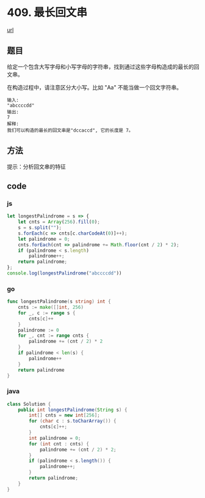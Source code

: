 # 409. 最长回文串


[url](https://leetcode-cn.com/problems/longest-palindrome/)


## 题目
给定一个包含大写字母和小写字母的字符串，找到通过这些字母构造成的最长的回文串。

在构造过程中，请注意区分大小写。比如 "Aa" 不能当做一个回文字符串。


```
输入:
"abccccdd"
输出:
7
解释:
我们可以构造的最长的回文串是"dccaccd", 它的长度是 7。
```


## 方法
提示：分析回文串的特征

## code

### js

```js
let longestPalindrome = s => {
    let cnts = Array(256).fill(0);
    s = s.split("");
    s.forEach(c => cnts[c.charCodeAt(0)]++);
    let palindrome = 0;
    cnts.forEach(cnt => palindrome += Math.floor(cnt / 2) * 2);
    if (palindrome < s.length)
        palindrome++;
    return palindrome;
};
console.log(longestPalindrome("abccccdd"))
```

### go

```go
func longestPalindrome(s string) int {
	cnts := make([]int, 256)
	for _, c := range s {
		cnts[c]++
	}
	palindrome := 0
	for _, cnt := range cnts {
		palindrome += (cnt / 2) * 2
	}
	if palindrome < len(s) {
		palindrome++
	}
	return palindrome
}
```

### java

```java
class Solution {
    public int longestPalindrome(String s) {
        int[] cnts = new int[256];
        for (char c : s.toCharArray()) {
            cnts[c]++;
        }
        int palindrome = 0;
        for (int cnt : cnts) {
            palindrome += (cnt / 2) * 2;
        }
        if (palindrome < s.length()) {
            palindrome++;
        }
        return palindrome;
    }
}
```

